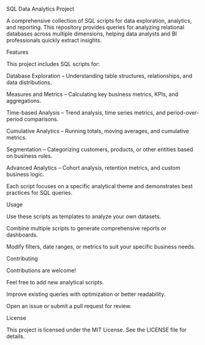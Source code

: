 SQL Data Analytics Project

A comprehensive collection of SQL scripts for data exploration, analytics, and reporting. This repository provides queries for analyzing relational databases across multiple dimensions, helping data analysts and BI professionals quickly extract insights.

Features

This project includes SQL scripts for:

Database Exploration – Understanding table structures, relationships, and data distributions.

Measures and Metrics – Calculating key business metrics, KPIs, and aggregations.

Time-based Analysis – Trend analysis, time series metrics, and period-over-period comparisons.

Cumulative Analytics – Running totals, moving averages, and cumulative metrics.

Segmentation – Categorizing customers, products, or other entities based on business rules.

Advanced Analytics – Cohort analysis, retention metrics, and custom business logic.

Each script focuses on a specific analytical theme and demonstrates best practices for SQL queries.

Usage

Use these scripts as templates to analyze your own datasets.

Combine multiple scripts to generate comprehensive reports or dashboards.

Modify filters, date ranges, or metrics to suit your specific business needs.

Contributing

Contributions are welcome!

Feel free to add new analytical scripts.

Improve existing queries with optimization or better readability.

Open an issue or submit a pull request for review.

License

This project is licensed under the MIT License. See the LICENSE
 file for details.

